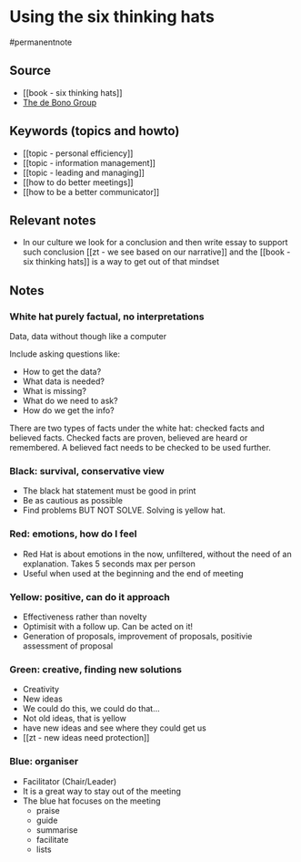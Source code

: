 # Using the six thinking hats

#permanentnote

## Source
- [[book - six thinking hats]]
- [The de Bono Group](https://www.debonogroup.com/services/core-programs/six-thinking-hats/)

## Keywords (topics and howto)
- [[topic - personal efficiency]]
- [[topic - information management]]
- [[topic - leading and managing]]
- [[how to do better meetings]]
- [[how to be a better communicator]]

## Relevant notes

- In our culture we look for a conclusion and then write essay to support such conclusion [[zt - we see based on our narrative]] and the [[book - six thinking hats]] is a way to get out of that mindset

## Notes


### White hat purely factual, no interpretations
Data, data without though like a computer

Include asking questions like:
- How to get the data?
- What data is needed?
- What is missing?
- What do we need to ask?
- How do we get the info?

There are two types of facts under the white hat: checked facts and believed facts. Checked facts are proven, believed are heard or remembered. A believed fact needs to be checked to be used further. 

### Black: survival, conservative view
- The black hat statement must be good in print
- Be as cautious as possible
- Find problems BUT NOT SOLVE. Solving is yellow hat. 

### Red: emotions, how do I feel
- Red Hat is about emotions in the now, unfiltered, without the need of an explanation. Takes 5 seconds max per person
- Useful when used at the beginning and the end of meeting

### Yellow: positive, can do it approach
- Effectiveness rather than novelty
- Optimisit with a follow up. Can be acted on it!
- Generation of proposals, improvement of proposals, positivie assessment of proposal

### Green: creative, finding new solutions
- Creativity
- New ideas
- We could do this, we could do that...
- Not old ideas, that is yellow
- have new ideas and see where they could get us
- [[zt - new ideas need protection]]

### Blue: organiser
- Facilitator (Chair/Leader)
- It is a great way to stay out of the meeting
- The blue hat focuses on the meeting
	- praise
	- guide
	- summarise
	- facilitate
	- lists